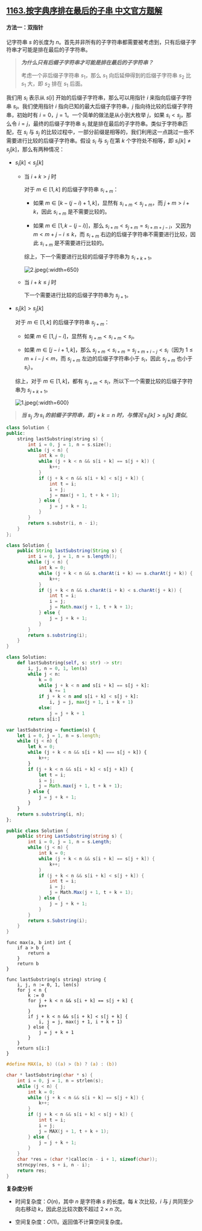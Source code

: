 ## [1163.按字典序排在最后的子串 中文官方题解](https://leetcode.cn/problems/last-substring-in-lexicographical-order/solutions/100000/an-zi-dian-xu-pai-zai-zui-hou-de-zi-chua-31yl)

#### 方法一：双指针

记字符串 $s$ 的长度为 $n$。首先并非所有的子字符串都需要被考虑到，只有后缀子字符串才可能是排在最后的子字符串。

> ***为什么只有后缀子字符串才可能是排在最后的子字符串？***
>
> 考虑一个非后缀子字符串 $s_1$，那么 $s_1$ 向后延伸得到的后缀子字符串 $s_2$ 比 $s_1$ 大，即 $s_2$ 排在 $s_1$ 后面。

我们用 $s_i$ ​表示从 $s[i]$ 开始的后缀子字符串，那么可以用指针 $i$ 来指向后缀子字符串 $s_i$。我们使用指针 $i$ 指向已知的最大后缀子字符串，$j$ 指向待比较的后缀子字符串，初始时有 $i=0$，$j=1$。一个简单的做法是从小到大枚举 $j$，如果 $s_i < s_j$，那么令 $i=j$，最终的后缀子字符串 $s_i$ 就是排在最后的子字符串。类似于字符串匹配，在 $s_i$ 与 $s_j$ 的比较过程中，一部分前缀是相等的，我们利用这一点跳过一些不需要进行比较的后缀子字符串。假设 $s_i$ 与 $s_j$ 在第 $k$ 个字符处不相等，即 $s_i[k] \ne s_j [k]$，那么有两种情况：

+ $s_i[k] < s_j[k]$

    + 当 $i+k \gt j$ 时

        对于 $m \in [1, k]$ 的后缀子字符串 $s_{i+m}$：

        + 如果 $m \in [k - (j - i) + 1, k]$，显然有 $s_{i + m} \lt s_{j+m}$，而 $j + m \gt i + k$，因此 $s_{i+m}$ 是不需要比较的。
        
        + 如果 $m \in [1, k - (j-i)]$，那么 $s_{i + m} \lt s_{j+m} = s_{i+m+j-i}$，又因为 $m \lt m+j-i \le k$，而 $s_{i+m}$ 右边的后缀子字符串不需要进行比较，因此 $s_{i+m}$ 是不需要进行比较的。

        综上，下一个需要进行比较的后缀子字符串为 $s_{i+k+1}$。

        ![2.jpeg](https://pic.leetcode.cn/1682247247-UltPaR-2.jpeg){:width=650}

    + 当 $i+k \le j$ 时

        下一个需要进行比较的后缀子字符串为 $s_{j+1}$。

+ $s_i[k] > s_j[k]$

    对于 $m \in [1, k]$ 的后缀子字符串 $s_{j+m}$：
    
    + 如果 $m \in [1, j-i]$，显然有 $s_{j+m} \lt s_{i+m} \lt s_i$。
    
    + 如果 $m \in [j-i+1, k]$，那么 $s_{j+m} \lt s_{i+m} = s_{j + m + i - j} \lt s_i$（因为 $1 \le m + i - j \lt m$，而 $s_{j+m}$ 左边的后缀子字符串小于 $s_i$，因此 $s_{j+m}$ 也小于 $s_i$）。
    
    综上，对于 $m \in [1, k]$，都有 $s_{j+m} \lt s_i$，所以下一个需要比较的后缀子字符串为 $s_{j+k+1}$。

    ![1.jpeg](https://pic.leetcode.cn/1682247209-pEmLZX-1.jpeg){:width=600}

> ***当 $s_j$ 为 $s_i$ 的前缀子字符串，即 $j+k=n$ 时，与情况 $s_i[k] > s_j[k]$ 类似***。

```C++ [sol1-C++]
class Solution {
public:
    string lastSubstring(string s) {
        int i = 0, j = 1, n = s.size();
        while (j < n) {
            int k = 0;
            while (j + k < n && s[i + k] == s[j + k]) {
                k++;
            }
            if (j + k < n && s[i + k] < s[j + k]) {
                int t = i;
                i = j;
                j = max(j + 1, t + k + 1);
            } else {
                j = j + k + 1;
            }
        }
        return s.substr(i, n - i);
    }
};
```

```Java [sol1-Java]
class Solution {
    public String lastSubstring(String s) {
        int i = 0, j = 1, n = s.length();
        while (j < n) {
            int k = 0;
            while (j + k < n && s.charAt(i + k) == s.charAt(j + k)) {
                k++;
            }
            if (j + k < n && s.charAt(i + k) < s.charAt(j + k)) {
                int t = i;
                i = j;
                j = Math.max(j + 1, t + k + 1);
            } else {
                j = j + k + 1;
            }
        }
        return s.substring(i);
    }
}
```
```Python [sol1-Python3]
class Solution:
    def lastSubstring(self, s: str) -> str:
        i, j, n = 0, 1, len(s)
        while j < n:
            k = 0
            while j + k < n and s[i + k] == s[j + k]:
                k += 1
            if j + k < n and s[i + k] < s[j + k]:
                i, j = j, max(j + 1, i + k + 1)
            else:
                j = j + k + 1
        return s[i:]
```

```JavaScript [sol1-JavaScript]
var lastSubstring = function(s) {
    let i = 0, j = 1, n = s.length;
    while (j < n) {
        let k = 0;
        while (j + k < n && s[i + k] === s[j + k]) {
            k++;
        }
        if (j + k < n && s[i + k] < s[j + k]) {
            let t = i;
            i = j;
            j = Math.max(j + 1, t + k + 1);
        } else {
            j = j + k + 1;
        }
    }
    return s.substring(i, n);
};
```
```C# [sol1-C#]
public class Solution {
    public string LastSubstring(string s) {
        int i = 0, j = 1, n = s.Length;
        while (j < n) {
            int k = 0;
            while (j + k < n && s[i + k] == s[j + k]) {
                k++;
            }
            if (j + k < n && s[i + k] < s[j + k]) {
                int t = i;
                i = j;
                j = Math.Max(j + 1, t + k + 1);
            } else {
                j = j + k + 1;
            }
        }
        return s.Substring(i);
    }
}
```

```Golang [sol1-Golang]
func max(a, b int) int {
    if a > b {
        return a
    }
    return b
}

func lastSubstring(s string) string {
    i, j, n := 0, 1, len(s)
    for j < n {
        k := 0
        for j + k < n && s[i + k] == s[j + k] {
            k++
        }
        if j + k < n && s[i + k] < s[j + k] {
            i, j = j, max(j + 1, i + k + 1)
        } else {
            j = j + k + 1
        }
    }
    return s[i:]
}
```

```C [sol1-C]
#define MAX(a, b) ((a) > (b) ? (a) : (b))

char * lastSubstring(char * s) {
    int i = 0, j = 1, n = strlen(s);
    while (j < n) {
        int k = 0;
        while (j + k < n && s[i + k] == s[j + k]) {
            k++;
        }
        if (j + k < n && s[i + k] < s[j + k]) {
            int t = i;
            i = j;
            j = MAX(j + 1, t + k + 1);
        } else {
            j = j + k + 1;
        }
    }
    char *res = (char *)calloc(n - i + 1, sizeof(char));
    strncpy(res, s + i, n - i);
    return res;
}
```

**复杂度分析**

+ 时间复杂度：$O(n)$，其中 $n$ 是字符串 $s$ 的长度。每 $k$ 次比较，$i$ 与 $j$ 共同至少向右移动 $k$，因此总比较次数不超过 $2 \times n$ 次。

+ 空间复杂度：$O(1)$。返回值不计算空间复杂度。